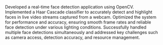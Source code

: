 Developed a real-time face detection application using OpenCV. Implemented a Haar Cascade classifier to accurately detect and highlight faces in live video streams captured from a webcam. Optimized the system for performance and accuracy, ensuring smooth frame rates and reliable face detection under various lighting conditions. Successfully handled multiple face detections simultaneously and addressed key challenges such as camera access, detection accuracy, and resource management.

